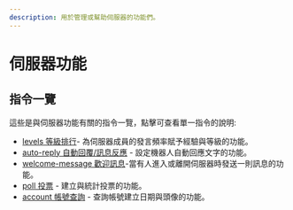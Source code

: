 ```yaml
---
description: 用於管理或幫助伺服器的功能們。
---
```


# 伺服器功能

## 指令一覽

這些是與伺服器功能有關的指令一覽，點擊可查看單一指令的說明:

* [levels 等級排行](levels.md)- 為伺服器成員的發言頻率賦予經驗與等級的功能。
* [auto-reply 自動回覆/訊息反應](auto-reply.md) - 設定機器人自動回應文字的功能。
* [welcome-message 歡迎訊息](welcome-message.md)-當有人進入或離開伺服器時發送一則訊息的功能。
* [poll 投票](poll.md) - 建立與統計投票的功能。
* [account 帳號查詢](account.md) - 查詢帳號建立日期與頭像的功能。
